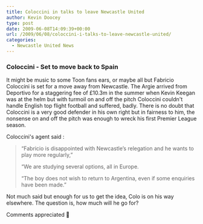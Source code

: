 ```yaml
---
title: Coloccini in talks to leave Newcastle United
author: Kevin Doocey
type: post
date: 2009-06-08T14:09:39+00:00
url: /2009/06/08/coloccini-i-talks-to-leave-newcastle-united/
categories:
  - Newcastle United News
---
```


### Coloccini - Set to move back to Spain

It might be music to some Toon fans ears, or maybe all but Fabricio Coloccini is set for a move away from Newcastle. The Argie arrived from Deportivo for a staggering fee of £10.3m in the summer when Kevin Keegan was at the helm but with  turmoil on and off the pitch Coloccini couldn't handle English top flight football and suffered, badly. There is no doubt that Coloccini is a very good defender in his own right but in fairness to him, the nonsense on and off the pitch was enough to wreck his first Premier League season.

Coloccini's agent said :

> “Fabricio is disappointed with Newcastle’s relegation and he wants to play more regularly,”
>
> “We are studying several options, all in Europe.
>
> “The boy does not wish to return to Argentina, even if some enquiries have been made.”

Not much said but enough for us to get the idea, Colo is on his way elsewhere. The question is, how much will he go for?

Comments appreciated 🙂

